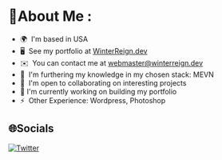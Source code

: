 # 💫About Me :
* 🌍  I'm based in USA
* 🖥️  See my portfolio at [WinterReign.dev](http://www.winterreign.dev)
* ✉️  You can contact me at [webmaster@winterreign.dev](mailto:webmaster@winterreign.dev)
* 🧠  I'm furthering my knowledge in my chosen stack: MEVN
* 🤝  I'm open to collaborating on interesting projects
* 🔭  I'm currently working on building my portfolio
* ⚡  Other Experience: Wordpress, Photoshop

## 🌐Socials
[![Twitter](https://img.shields.io/badge/Twitter-%231DA1F2.svg?logo=Twitter&logoColor=white)](https://twitter.com/winterreigndev) 
